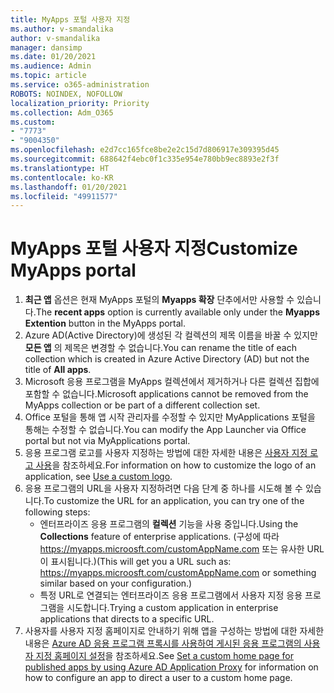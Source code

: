 ```yaml
---
title: MyApps 포털 사용자 지정
ms.author: v-smandalika
author: v-smandalika
manager: dansimp
ms.date: 01/20/2021
ms.audience: Admin
ms.topic: article
ms.service: o365-administration
ROBOTS: NOINDEX, NOFOLLOW
localization_priority: Priority
ms.collection: Adm_O365
ms.custom:
- "7773"
- "9004350"
ms.openlocfilehash: e2d7cc165fce8be2e2c15d7d806917e309395d45
ms.sourcegitcommit: 688642f4ebc0f1c335e954e780bb9ec8893e2f3f
ms.translationtype: HT
ms.contentlocale: ko-KR
ms.lasthandoff: 01/20/2021
ms.locfileid: "49911577"
---
```

# <a name="customize-myapps-portal"></a><span data-ttu-id="2769c-102">MyApps 포털 사용자 지정</span><span class="sxs-lookup"><span data-stu-id="2769c-102">Customize MyApps portal</span></span>

1. <span data-ttu-id="2769c-103">**최근 앱** 옵션은 현재 MyApps 포털의 **Myapps 확장** 단추에서만 사용할 수 있습니다.</span><span class="sxs-lookup"><span data-stu-id="2769c-103">The **recent apps** option is currently available only under the **Myapps Extention** button in the MyApps portal.</span></span>
2. <span data-ttu-id="2769c-104">Azure AD(Active Directory)에 생성된 각 컬렉션의 제목 이름을 바꿀 수 있지만 **모든 앱** 의 제목은 변경할 수 없습니다.</span><span class="sxs-lookup"><span data-stu-id="2769c-104">You can rename the title of each collection which is created in Azure Active Directory (AD) but not the title of **All apps**.</span></span>
3. <span data-ttu-id="2769c-105">Microsoft 응용 프로그램을 MyApps 컬렉션에서 제거하거나 다른 컬렉션 집합에 포함할 수 없습니다.</span><span class="sxs-lookup"><span data-stu-id="2769c-105">Microsoft applications cannot be removed from the MyApps collection or be part of a different collection set.</span></span>
4. <span data-ttu-id="2769c-106">Office 포털을 통해 앱 시작 관리자를 수정할 수 있지만 MyApplications 포털을 통해는 수정할 수 없습니다.</span><span class="sxs-lookup"><span data-stu-id="2769c-106">You can modify the App Launcher via Office portal but not via MyApplications portal.</span></span>
5. <span data-ttu-id="2769c-107">응용 프로그램 로고를 사용자 지정하는 방법에 대한 자세한 내용은 [사용자 지정 로고 사용](https://docs.microsoft.com/azure/active-directory/manage-apps/add-application-portal-configure#use-a-custom-logo)을 참조하세요.</span><span class="sxs-lookup"><span data-stu-id="2769c-107">For information on how to customize the logo of an application, see [Use a custom logo](https://docs.microsoft.com/azure/active-directory/manage-apps/add-application-portal-configure#use-a-custom-logo).</span></span>
6. <span data-ttu-id="2769c-108">응용 프로그램의 URL을 사용자 지정하려면 다음 단계 중 하나를 시도해 볼 수 있습니다.</span><span class="sxs-lookup"><span data-stu-id="2769c-108">To customize the URL for an application, you can try one of the following steps:</span></span>
    - <span data-ttu-id="2769c-109">엔터프라이즈 응용 프로그램의 **컬렉션** 기능을 사용 중입니다.</span><span class="sxs-lookup"><span data-stu-id="2769c-109">Using the **Collections** feature of enterprise applications.</span></span> <span data-ttu-id="2769c-110">(구성에 따라 https://myapps.microosft.com/customAppName.com 또는 유사한 URL이 표시됩니다.)</span><span class="sxs-lookup"><span data-stu-id="2769c-110">(This will get you a URL such as: https://myapps.microosft.com/customAppName.com or something similar based on your configuration.)</span></span>
    - <span data-ttu-id="2769c-111">특정 URL로 연결되는 엔터프라이즈 응용 프로그램에서 사용자 지정 응용 프로그램을 시도합니다.</span><span class="sxs-lookup"><span data-stu-id="2769c-111">Trying a custom application in enterprise applications that directs to a specific URL.</span></span>
7. <span data-ttu-id="2769c-112">사용자를 사용자 지정 홈페이지로 안내하기 위해 앱을 구성하는 방법에 대한 자세한 내용은 [Azure AD 응용 프로그램 프록시를 사용하여 게시된 응용 프로그램의 사용자 지정 홈페이지 설정](https://docs.microsoft.com/azure/active-directory/manage-apps/application-proxy-configure-custom-home-page)을 참조하세요.</span><span class="sxs-lookup"><span data-stu-id="2769c-112">See [Set a custom home page for published apps by using Azure AD Application Proxy](https://docs.microsoft.com/azure/active-directory/manage-apps/application-proxy-configure-custom-home-page) for information on how to configure an app to direct a user to a custom home page.</span></span>
